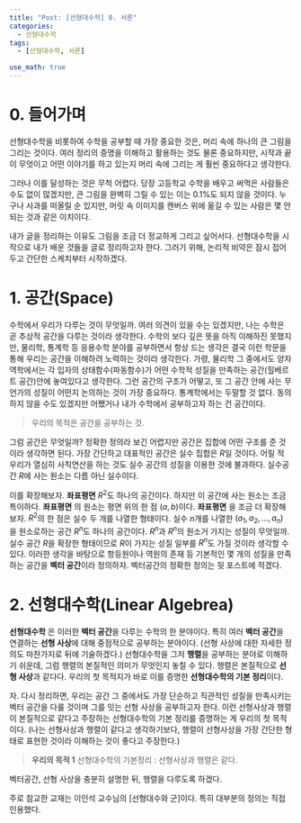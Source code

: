 ```yaml
---
title: "Post: [선형대수학] 0. 서론"
categories:
  - 선형대수학
tags:
  - [선형대수학, 서론]

use_math: true
---
```


# 0. 들어가며

선형대수학을 비롯하여 수학을 공부할 때 가장 중요한 것은, 머리 속에 하나의 큰 그림을 그리는 것이다. 여러 정리의 증명을 이해하고 활용하는 것도 물론 중요하지만, 시작과 끝이 무엇이고 어떤 이야기를 하고 있는지 머리 속에 그리는 게 훨씬 중요하다고 생각한다. 

그러나 이를 달성하는 것은 무척 어렵다. 당장 고등학교 수학을 배우고 써먹은 사람들은 수도 없이 많겠지만, 큰 그림을 완벽히 그릴 수 있는 이는 0.1%도 되지 않을 것이다. 누구나 사과를 떠올릴 순 있지만, 머릿 속 이미지를 캔버스 위에 옮길 수 있는 사람은 몇 안되는 것과 같은 이치이다.

내가 글을 정리하는 이유도 그림을 조금 더 정교하게 그리고 싶어서다. 선형대수학을 시작으로 내가 배운 것들을 글로 정리하고자 한다. 그러기 위해, 논리적 비약은 잠시 접어두고 간단한 스케치부터 시작하겠다.
<br/>

# 1. 공간(Space)
수학에서 우리가 다루는 것이 무엇일까. 여러 의견이 있을 수는 있겠지만, 나는 수학은 곧 추상적 공간을 다루는 것이라 생각한다. 수학의 보다 깊은 뜻을 아직 이해하진 못했지만, 물리학, 통계학 등 응용수학 분야를 공부하면서 항상 드는 생각은 결국 이런 학문을 통해 우리는 공간을 이해하려 노력하는 것이라 생각한다. 가령, 물리학 그 중에서도 양자역학에서는 각 입자의 상태함수(파동함수)가 어떤 수학적 성질을 만족하는 공간(힐베르트 공간)안에 놓여있다고 생각한다. 그런 공간의 구조가 어떻고, 또 그 공간 안에 사는 무언가의 성질이 어떤지 논의하는 것이 가장 중요하다. 통계학에서는 두말할 것 없다. 동의하지 않을 수도 있겠지만 어쨌거나 내가 수학에서 공부하고자 하는 건 공간이다. 

> 우리의 목적은 공간을 공부하는 것.

그럼 공간은 무엇일까? 정확한 정의라 보긴 어렵지만 공간은 집합에 어떤 구조를 준 것이라 생각하면 된다. 가장 간단하고 대표적인 공간은 실수 집합은 $R$일 것이다. 어릴 적 우리가 열심히 사칙연산을 하는 것도 실수 공간의 성질을 이용한 것에 불과하다. 실수공간 $R$에 사는 원소는 다름 아닌 실수이다.

이를 확장해보자. __좌표평면__ $R^2$도 하나의 공간이다. 하지만 이 공간에 사는 원소는 조금 특이하다. __좌표평면__ 의 원소는 평면 위의 한 점 $(a,b)$이다. **좌표평면** 을 조금 더 확장해보자. $R^2$의 한 점은 실수 두 개를 나열한 형태이다. 실수 $n$개를 나열한 $(a_1,a_2,...,a_n)$ 을 원소로하는 공간 $R^n$도 하나의 공간이다. $R^n$과 $R^n$의 원소거 가지는 성질이 무엇일까. 실수 공간 $R$을 확장한 형태이므로 $R$이 가지는 성질 일부를 $R^n$도 가질 것이라 생각할 수 있다. 이러한 생각을 바탕으로 항등원이나 역원의 존재 등 기본적인 몇 개의 성질을 만족하는 공간을 **벡터 공간**이라 정의하자. 벡터공간의 정확한 정의는 뒷 포스트에 적겠다. 
<br/>

# 2. 선형대수학(Linear Algebrea)
**선형대수학** 은 이러한 **벡터 공간**을 다루는 수학의 한 분야이다. 특히 여러 **벡터 공간**을 연결하는 **선형 사상**에 대해 중점적으로 공부하는 분야이다. (선형 사상에 대한 자세한 정의도 마찬가지로 뒤에 기술하겠다.) 선형대수학을 그저 **행렬**을 공부하는 분야로 이해하기 쉬운데, 그럼 행렬의 본질적인 의미가 무엇인지 놓칠 수 있다. 행렬은 본질적으로 **선형 사상**과 같다다. 우리의 첫 목적지가 바로 이를 증명한 **선형대수학의 기본 정리**이다. 

자. 다시 정리하면, 우리는 공간 그 중에서도 가장 단순하고 직관적인 성질을 만족시키는 벡터 공간을 다룰 것이며 그를 잇는 선형 사상을 공부하고자 한다. 이런 선형사상과 행렬이 본질적으로 같다고 주장하는 선형대수학의 기본 정리를 증명하는 게 우리의 첫 목적이다. (나는 선형사상과 행렬이 같다고 생각하기보다, 행렬이 선형사상을 가장 간단한 형태로 표현한 것이라 이해하는 것이 좋다고 주장한다.)

> **우리의 목적 1** 선형대수학의 기본정리 : 선형사상과 행렬은 같다.

벡터공간, 선형 사상을 충분히 설명한 뒤, 행렬을 다루도록 하겠다.

주로 참교한 교재는 이인석 교수님의 [선형대수와 군]이다. 특히 대부분의 정의는 직접 인용했다.

